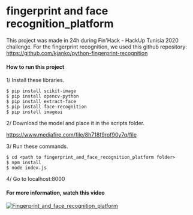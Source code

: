 # fingerprint and face recognition_platform
This project was made in 24h during Fin'Hack - HackUp Tunisia 2020 challenge.
For the fingerprint recognition, we used this github repository: https://github.com/kjanko/python-fingerprint-recognition

#### How to run this project
1/ Install these libraries.
```
$ pip install scikit-image
$ pip install opencv-python
$ pip install extract-face
$ pip install face-recognition
$ pip install imageai
```

2/ Download the model and place it in the scripts folder.

https://www.mediafire.com/file/8h718f9rof90y7q/file

3/ Run these commands.
```
$ cd <path to fingerprint_and_face_recognition_platform folder>
$ npm install
$ node index.js
```
4/ Go to localhost:8000

#### For more information, watch this video
[![Fingerprint_and_face_recognition_platform](http://img.youtube.com/vi/Kf8M4TOA5cs/0.jpg)](https://www.youtube.com/watch?v=Kf8M4TOA5cs "Fingerprint and face recognition platform")
